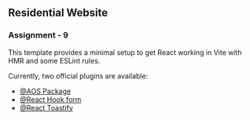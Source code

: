 ## Residential Website
### Assignment - 9


This template provides a minimal setup to get React working in Vite with HMR and some ESLint rules.

Currently, two official plugins are available:

- [@AOS Package](https://www.npmjs.com/package/aos)
- [@React Hook form](https://react-hook-form.com)
- [@React Toastify](https://www.npmjs.com/package/react-toastify)
